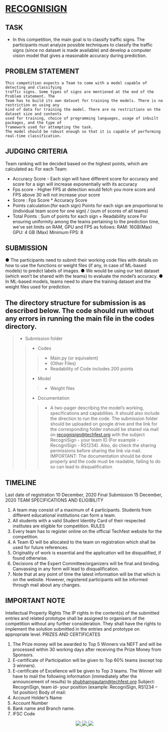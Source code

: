 # [RECOGNISIGN](https://techfest.org/2020/competitions/ps/RecogniSign.pdf)
## TASK
* In this competition, the main goal is to classify traffic signs. The participants must analyze possible techniques to classify the traffic signs (since no dataset is made available) and develop a computer vision model that gives a reasonable accuracy during prediction.
## PROBLEM STATEMENT
```
This competition expects a Team to come with a model capable of detecting and classifying
traffic signs. Some types of signs are mentioned at the end of the Problem statement. The
Team has to build its own dataset for training the models. There is no restriction on using any
kind of data for training the model. There are no restrictions on the dataset size and contents
used for training, choice of programming languages, usage of inbuilt packages, and the type of
framework used for attempting the task.
The model should be robust enough so that it is capable of performing real-time classification.
```
## JUDGING CRITERIA
Team ranking will be decided based on the highest points, which are calculated as:
For each Team:
* Accuracy Score - Each sign will have different score for accuracy and score for a sign will increase exponentially with its accuracy
* Fps score - Higher FPS at detection would fetch you more score and FPS above 30 will not increase your score
* Score : Fps Score * Accuracy Score
* Points calculation:(for each sign) Points for each sign are proportional to (individual team score for one sign) / (sum of scores of all teams)
* Total Points : Sum of points for each sign + Readability score
For ensuring uniformity among the teams pertaining to the prediction time, we’ve set limits on
RAM, GPU and FPS as follows:
RAM: 16GB(Max)
GPU: 4 GB (Max)
Minimum FPS: 8

## SUBMISSION
● The participants need to submit their working code files with details on how to use the functions or weight files (if any, in case of ML-based models) to predict labels of images.
● We would be using our test dataset (which won’t be shared with the teams) to evaluate the model’s accuracy.
● In ML-based models, teams need to share the training dataset and the weight files used for prediction.
## The directory structure for submission is as described below. The code should run without any errors in running the main file in the codes directory.
> * Submission folder
>> * Codes
>>> * Main.py (or equivalent)
>>> * (Other Files)
>>> * Readability of Code includes 200 points
>> * Model
>>> * Weight files
>> * Documentation
>>> * A two-pager describing the model’s working, specifications and capabilities. It should also include the direction to run the code. The submission folder should be uploaded on google drive and the link for the corresponding folder nshould be shared via mail on recognisign@techfest.org with the subject RecogniSign - your team ID (For example - RecogniSign - RS1234). Also, do check the sharing permissions before sharing the link via mail. IMPORTANT: The documentation should be done properly and the code must be readable, failing to do so can lead to disqualification
## TIMELINE
Last date of registration 10 December, 2020
Final Submission 15 December, 2020
TEAM SPECIFICATIONS AND ELIGIBILITY
1. A team may consist of a maximum of 4 participants. Students from different educational
institutions can form a team.
2. All students with a valid Student Identity Card of their respected institutes are eligible for
competition.
RULES
1. Every team has to register online on the official Techfest website for the competition.
2. A Team ID will be allocated to the team on registration which shall be used for future
references.
3. Originality of work is essential and the application will be disqualified, if found otherwise.
4. Decisions of the Expert Committee/organizers will be final and binding. Canvassing in
any form will lead to disqualification.
5. Note that at any point of time the latest information will be that which is on the website.
However, registered participants will be informed through mail about any changes.
## IMPORTANT NOTE
Intellectual Property Rights
The IP rights in the content(s) of the submitted entries and related prototype shall be assigned
to organisers of the competition without any further consideration. They shall have the rights
to implement the solution submitted in the entries and prototype on appropriate level.
PRIZES AND CERTIFICATES
1. The Prize money will be awarded to Top 5 Winners via NEFT and will be processed within 30
working days after receiving the Prize Money from Sponsors.
2. E-certificate of Participation will be given to Top 60% teams (except top 3 winners).
3. E-certificate of Excellence will be given to Top 3 teams.
The Winner will have to mail the following information (immediately after the announcement of
results) to shubhamgautam@techfest.org
Subject: RecogniSign, team id- your position (example: RecogniSign, RS1234 – 1st position)
Body of mail:
1. Account Holder’s Name
2. Account Number
3. Bank name and Branch name.
4. IFSC Code
<html>
  <p align="center">
    <a href="#img1">
    <img src="https://github.com/SAtacker/recognisign/blob/main/Mandatory%20SIgns.png" />
    </a>
     <a href="#img1">
    <img src="https://github.com/SAtacker/recognisign/blob/main/Mandatory%20Signs2.png" />
    </a>
    <a href="#img1">
    <img src="https://github.com/SAtacker/recognisign/blob/main/Mandatory%20Signs3.png" />
    </a>
  </p>
</html>
  
